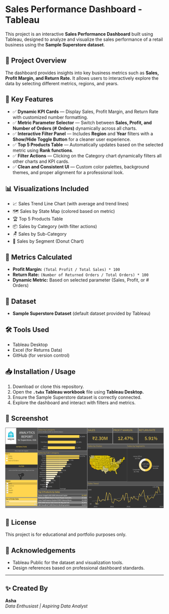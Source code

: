 # Sales Performance Dashboard - Tableau

This project is an interactive **Sales Performance Dashboard** built using Tableau, designed to analyze and visualize the sales performance of a retail business using the **Sample Superstore dataset**.

## 🚀 Project Overview

The dashboard provides insights into key business metrics such as **Sales, Profit Margin, and Return Rate.** It allows users to interactively explore the data by selecting different metrics, regions, and years.

## 🎯 Key Features

- ✅ **Dynamic KPI Cards** — Display Sales, Profit Margin, and Return Rate with customized number formatting.
- ✅ **Metric Parameter Selector** — Switch between **Sales, Profit, and Number of Orders (# Orders)** dynamically across all charts.
- ✅ **Interactive Filter Panel** — Includes **Region** and **Year** filters with a **Show/Hide Toggle Button** for a cleaner user experience.
- ✅ **Top 5 Products Table** — Automatically updates based on the selected metric using **Rank functions**.
- ✅ **Filter Actions** — Clicking on the Category chart dynamically filters all other charts and KPI cards.
- ✅ **Clean and Consistent UI** — Custom color palettes, background themes, and proper alignment for a professional look.

## 📊 Visualizations Included

- 📈 Sales Trend Line Chart (with average and trend lines)
- 🗺️ Sales by State Map (colored based on metric)
- 🏆 Top 5 Products Table
- 📦 Sales by Category (with filter actions)
- 🪑 Sales by Sub-Category
- 🎯 Sales by Segment (Donut Chart)

## 🧠 Metrics Calculated

- **Profit Margin:** `(Total Profit / Total Sales) * 100`
- **Return Rate:** `(Number of Returned Orders / Total Orders) * 100`
- **Dynamic Metric:** Based on selected parameter (Sales, Profit, or # Orders)

## 🔗 Dataset

- **Sample Superstore Dataset** (default dataset provided by Tableau)

## 🛠️ Tools Used

- Tableau Desktop
- Excel (for Returns Data)
- GitHub (for version control)

## 📥 Installation / Usage

1. Download or clone this repository.
2. Open the **`.twbx` Tableau workbook** file using **Tableau Desktop.**
3. Ensure the Sample Superstore dataset is correctly connected.
4. Explore the dashboard and interact with filters and metrics.

## 📸 Screenshot

![Dashboard Screenshot](TABLEAU/Images/Dashboard.png)  

## 📜 License

This project is for educational and portfolio purposes only.

## 🙌 Acknowledgements

- Tableau Public for the dataset and visualization tools.
- Design references based on professional dashboard standards.

---

## ✨ Created By

**Asha**  
*Data Enthusiast | Aspiring Data Analyst*

